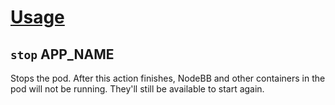 [Usage](../Usage.markdown)
==========================

## `stop` APP_NAME

Stops the pod. After this action finishes, NodeBB and other containers in the pod will not be running.
They'll still be available to start again.